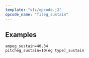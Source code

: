 ```yaml
---
template: "sfz/opcode.j2"
opcode_name: "fileg_sustain"
---
```

## Examples

```sfz
ampeg_sustain=40.34
pitcheg_sustain=10(eg type)_sustain
```
